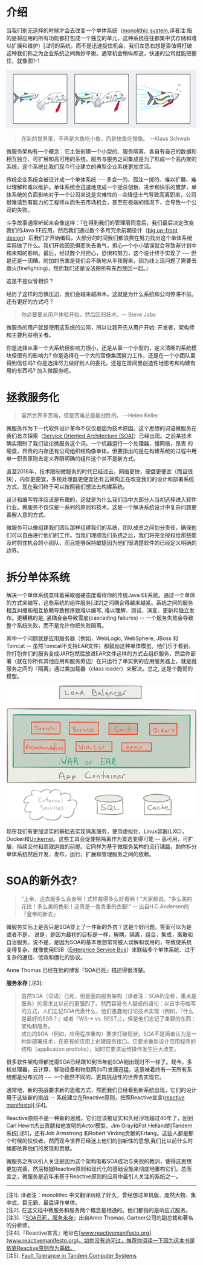 介绍
=============================

当我们别无选择的时候才会去改变一个单体系统（[monolithic system](https://en.wikipedia.org/wiki/Monolithic_application),译者注:指的是将应用的所有功能都打包成一个独立的单元，这种系统往往都集中式存储和难以扩展和维护）[*注1*]的系统，而不是迅速捉住机会，我们左思右想是否值得打破这种我们称之为企业系统之间微妙平衡。通常机会稍纵即逝，快速的公司就能把握住，就像图1-1

![](images/slow_fast_fish.png)

> 在新的世界里，不再是大鱼吃小鱼，而是快鱼吃慢鱼。 --Klaus Schwab

微服务架构有一个概念：它主张创建一个小型的、服务隔离、各自有自己的数据和相互独立、可扩展和高可用的系统。服务与服务之间集成是为了形成一个高内聚的系统，这个系统比我们现今行业建立的典型企业系统更加灵活。

传统企业系统会被设计成一个单体系统 --- 多合一的、孤注一掷的、难以扩展、难以理解和难以维护。单体系统会迅速地变成一个扼杀创新、进步和快乐的噩梦，单体系统的负面影响对于一个公司来说是灾难性的--会降低士气导致高离职率，公司很难请到有能力的工程师从而失去市场机会，甚至在极端的情况下，会导致一个公司的失败。

斗争故事通常听起来会像这样：『在得到我们的管理层同意后，我们最后决定改变我们的Java EE应用。然后我们通过数个多月冗余前期设计（[big up-front design](http://www.agilemodeling.com/essays/bmuf.htm)）后我们才开始编码，大部分的时间我们都浪费在努力找出这个单体系统实际做了什么。我们开始因恐惧而失去勇气，担心一个小小错误就会导致非计划中和未知的影响。最后，经过数个月担心，恐惧和努力，这个设计终于实现了 ---  但是还是一团糟。附加的伤害是我们会不断地从半夜醒来，因为线上现问题了需要去救火(firefighting)，然而我们还是设法把所有东西放回一起。』

这是不是似曾相识？

经历了这样的恐惧压迫，我们会越来越麻木。这就是为什么系统和公司停滞不前。还有更好的方式吗？

> 你必要要从用户体验开始，然后回归技术。-- Steve Jobs

微服务的用户就是使用这系统的公司，所以让我开先从用户开始: 开发者，架构师和主要利益相关者。

你是选择从事一个大系统但影响力很小，还是从事一个小型的，定义清晰的系统模块但很有的影响力? 你是选择在一个大的官僚集团努力工作，还是在一个小团队里得到信任吗? 你是选择尽力做好别人的委托，还是在房间里创造性地思考和构建有用的东西吗? 加入微服务吧。

拯救服务化
=============================

> 虽然世界多苦难，但是苦难总是能战胜的。 --Helen Keller

微服务作为下一代软件设计革命不仅仅是因为技术原因。这个思想的词语微服务在我们首次探索（[Service Oriented Architecture (SOA)](https://en.wikipedia.org/wiki/Service-oriented_architecture)）已经出现。之前某技术确实限制了我们谈论微服务这个词，一个机器运行一个处理器，慢网络，昂贵
的硬盘，昂贵的内存还有公司组织结构像单体。但要指出的是在构建系统的过程中用单一职责原则去定义界限明确的组件这个并不是新方式。

直至2016年，技术限制微服务的时代已经过去。网络更快，硬盘更便宜（而且很快），内存更便宜，多核处理器更便宜还有云架构正在改变我们的设计和部署系统方式，现在我们终于可以按照我们想法去构建系统。

设计和编写程序应该是有趣的，这就是为什么我们当中大部分人当初选择进入软件行业。微服务不仅仅是一系列的原则和技术。这是一个解决系统设计中复杂问题更善解人意的方式。

微服务可以像组建我们团队那样组建我们的系统，团队成员之间划分责任，确保他们可以自由进行他们的工作。当我们理顺我们系统之后，我们将完全授权给那些能及时抓住机会的小团队，而且能够保持敏捷因为他们很清楚软件的已经定义明确的边界。

拆分单体系统
=============================

解决一个单体系统意味着采取强硬态度看待你的传统Java EE系统。通过一个单体的方式来编写，这些系统的组件服务[*注2*]之间耦合得越来越紧。系统之间的服务相互纠缠和相互依赖导致程序致难以编写, 难以理解、测试、演变、更新和独立发布。更糟糕的是, 紧耦合会导致雪崩(cascading failures) -- 一个服务失败会导致整个系统失败，而不是允许你把失败隔离。 

其中一个问题就是应用服务器（例如，WebLogic, WebSphere, JBoss 和 Tomcat -- 虽然Tomcat不支持EAR文件）都鼓励这种单体模型。他们乐于看到，你打包你们的服务变成JAR包然后放进EAR文件这样的方式去组织服务，然后你部署（就在你所有其他应用和服务旁边）在只运行了单实例的应用服务器上，就是就服务之间的『隔离』通过类加载器（class loader）来解决。总之, 这是个脆弱的模型。

![](images/ClassicJ2eeAPP.png)

现在我们有更加坚实的基础去实现隔离服务，使用虚拟化，Linux容器(LXC)，Docker和[Unikernel](http://unikernel.org)。这些工具会促使把隔离作为首选变得可能 -- 高可用，可扩展，持续交付和高效运维的前提。它同样为基于微服务架构的流行铺路，助你拆分单体系统然后开发，发布，运行，扩展和管理服务之间的依赖。

SOA的新外衣?
==============================

> “上帝，这衣服多么合身啊！式样裁得多么好看啊！”大家都说。“多么美的花纹！多么美的色彩！这真是一套贵重的衣服!“ -- 出自H.C.Andersen的『皇帝的新衣』

微服务实际上是否只是SOA穿上了一件新的外衣？这是个好问题。答案可以为是或者不是， 说是，是因为最初的目标是一样，解耦，隔离，组合，集成，离散和自治服务。说不是，是因为SOA的基本思想常常被人误解和误用的，导致使系统变得复杂，就像使用ESB（[Enterprice Service Bus](https://en.wikipedia.org/wiki/Enterprise_service_bus)）来联结多个单体系统、过于复杂的通信、低效和僵化的协议。

Anne Thomas 已经在他的博客『SOA已死』描述得很清楚。    

**服务永存** [*注3*]: 

> 虽然SOA（词语）已死，但是面向服务架构（译者注：SOA的全称，重点是服务）的需求比以前的更强烈了。然而容易令人疑惑的语句：以首字母缩写的方式，人们忘记SOA代表什么，他们愚蠢地讨论技术实现（例如，『什么是最好的ESB？』或者『WS-* vs. REST』），但是他们忘记了重要的东西：架构和服务。    
成功的SOA（例如，应用程序重构）要求打破现状。SOA不是简单认为是一种新部署技术，在原有的应用上创建服务接口。它要求重新设计应用程序的结构（application protfolio），同时它要求运维操作发生巨大改变。

很多软件架构师都觉得SOA已经跟10到15年前SOA刚出现时不一样了。现今，多核处理器，云计算，移动设备和物联网(IoT)发展迅猛，这意味着终有一天所有系统都是分布式的 --- 一个截然不同的、更具挑战性的世界去实现它。

通常地，新的挑战要求新的思维方式，然而我们已经看到新系统出现，它们的设计用于这些新的挑战 -- 系统建立在Reactive原则，按照Reactive宣言([reactive manifesto](http://www.reactivemanifesto.org))[*注4*]。

Reactive原则不是一种新的思维。它们应该被证实和久经沙场超过40年了，回到Carl Hewitt杰出贡献和他发明的Actor模型，Jim Gray和Pat Helland的Tandem系统[*注5*]，还有Job Armstrong 和Robert Virding贡献的Erlang。这些人都是那个时候的佼佼者，然而现今世界已经迷上他们的创新性的思想,我们比以前什么时候都依靠他们的发现和贡献。

微服务之所以引人关注是因为这个架构吸取SOA成功与失败的教训，使得这思想更加完善，然后根据Reactive原则和现代化的基础设施来彻底地重构它们。总而言之，微服务是近年来基于Reactive原则的应用中最引人关注的系统之一。

-----------------------------------------------------

[注1]. 译者注：monolithic 中文翻译纠结了好久，曾经想过单机版、庞然大物、集中式、巨无霸、最后译作单体。     
[注2]. 在这文档中微服务和服务两个概念是相通的。他们都指的是响应式服务。     
[注3].『[SOA已死，服务永存](http://apsblog.burtongroup.com/2009/01/soa-is-dead-long-live-services.html)』出自Anne Thomas, Gartner公司的副总裁和著名的分析师。    
[注4].『Reactive宣言』地址在[www.reactivemanifesto.org](www.reactivemanifesto.org)。如你没有访问过，推荐你阅读一下因为这本书是依靠Reactive原则作为基础。    
[注5]. [Fault Tolerance in Tandem Computer Systems](http://www.hpl.hp.com/techreports/tandem/TR-86.2.pdf)
